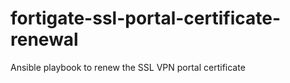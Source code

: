 # fortigate-ssl-portal-certificate-renewal
Ansible playbook to renew the SSL VPN portal certificate
